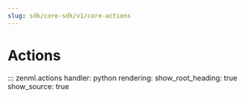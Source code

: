 ```yaml
---
slug: sdk/core-sdk/v1/core-actions
---
```


# Actions

::: zenml.actions
    handler: python
    rendering:
      show_root_heading: true
      show_source: true
